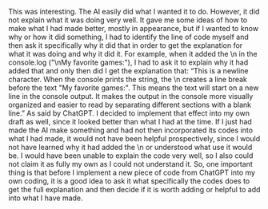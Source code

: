 This was interesting. The AI easily did what I wanted it to do. However, it did not explain what it was doing very well. It gave me some ideas of how to make what I had made better, mostly in appearance, but if I wanted to know why or how it did something, I had to identify the line of code myself and then ask it specifically why it did that in order to get the explanation for what it was doing and why it did it.  For example, when it added the \n in the console.log ("\nMy favorite games:"), I had to ask it to explain why it had added that and only then did I get the explanation that: “This is a newline character. When the console prints the string, the \n creates a line break before the text "My favorite games:". This means the text will start on a new line in the console output. It makes the output in the console more visually organized and easier to read by separating different sections with a blank line.” As said by ChatGPT. I decided to implement that effect into my own draft as well, since it looked better than what I had at the time. If I just had made the AI make something and had not then incorporated its codes into what I had made, it would not have been helpful prospectively, since I would not have learned why it had added the \n or understood what use it would be. I would have been unable to explain the code very well, so I also could not claim it as fully my own as I could not understand it. So, one important thing is that before I implement a new piece of code from ChatGPT into my own coding, it is a good idea to ask it what specifically the codes does to get the full explanation and then decide if it is worth adding or helpful to add into what I have made.  

 